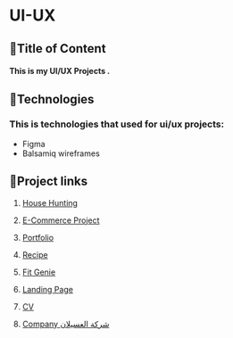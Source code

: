 # UI-UX

## :star2:Title of Content
#### This is my UI/UX Projects .

	
## :star2:Technologies
### This is technologies that used for ui/ux projects:
* Figma
* Balsamiq wireframes
	
## :star2:Project links

1) [House Hunting](https://www.figma.com/file/SzI64kKql5LrnPJzlK0Ajs/House-Hunting?type=design&node-id=0-1&mode=design&t=cIAdPnFhGelKiGL4-0)

2) [E-Commerce Project](https://www.figma.com/file/IzpVasEQmcbEjrn3MZxjrg/E-Commerce-Project?type=design&mode=design&t=LVUQWKe2kE411sSe-0)

3) [Portfolio](https://www.figma.com/file/lRPNhscRnltDsKa51UEJto/Portfolio?type=design&node-id=0-1&mode=design&t=xuN5E0hnNjaZTUVH-0)

4) [Recipe](https://www.figma.com/file/l1vn7ftPVnHi5bJ7UyxFjW/Project%3A-Recipe-Website?type=design&mode=design)

5) [Fit Genie](https://www.figma.com/file/rawkVwixWBEiYvqBgKHtjQ/Fitness?type=design&node-id=0-1&mode=design&t=DfEMflEfikKwzXkv-0)

6) [Landing Page](https://www.figma.com/file/e47qg1GaNndjt8rLmpcBoe/LandingPage?type=design&fuid=1220640281597744126)

7) [CV](https://www.figma.com/file/05Bx1rZVSaE4MOjOtoBXx8/My%20CV?type=design&fuid=1220640281597744126)

8) [Company شركة العسيلان](https://www.figma.com/file/xdcRhg6CkX3Tg8xjCY2CiK/Untitled?type=design&node-id=0-1&mode=design&t=xSL6kE2Jjf0dp3DM-0)

